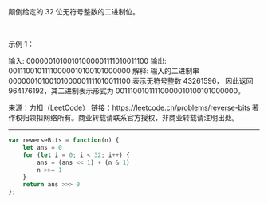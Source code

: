 颠倒给定的 32 位无符号整数的二进制位。

 

示例 1：

输入: 00000010100101000001111010011100
输出: 00111001011110000010100101000000
解释: 输入的二进制串 00000010100101000001111010011100 表示无符号整数 43261596，
      因此返回 964176192，其二进制表示形式为 00111001011110000010100101000000。

来源：力扣（LeetCode）
链接：https://leetcode.cn/problems/reverse-bits
著作权归领扣网络所有。商业转载请联系官方授权，非商业转载请注明出处。

---

```javascript
var reverseBits = function(n) {
    let ans = 0
    for (let i = 0; i < 32; i++) {
        ans = (ans << 1) + (n & 1)
        n >>= 1
    }
    return ans >>> 0
};
```
